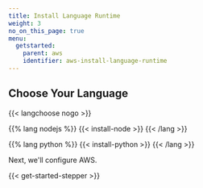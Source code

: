 ```yaml
---
title: Install Language Runtime
weight: 3
no_on_this_page: true
menu:
  getstarted:
    parent: aws
    identifier: aws-install-language-runtime
---
```


## Choose Your Language

{{< langchoose nogo >}}

{{% lang nodejs %}}
{{< install-node >}}
{{< /lang >}}

{{% lang python %}}
{{< install-python >}}
{{< /lang >}}

Next, we'll configure AWS.

{{< get-started-stepper >}}
